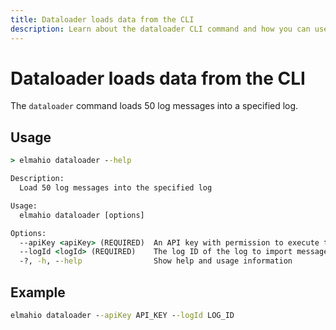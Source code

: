 ```yaml
---
title: Dataloader loads data from the CLI
description: Learn about the dataloader CLI command and how you can use it to load log messages to elmah.io. Fill a log with test data to try out elmah.io.
---
```


# Dataloader loads data from the CLI

The `dataloader` command loads 50 log messages into a specified log.

## Usage

```cmd
> elmahio dataloader --help

Description:
  Load 50 log messages into the specified log

Usage:
  elmahio dataloader [options]

Options:
  --apiKey <apiKey> (REQUIRED)  An API key with permission to execute the command
  --logId <logId> (REQUIRED)    The log ID of the log to import messages into
  -?, -h, --help                Show help and usage information
```

## Example

```cmd
elmahio dataloader --apiKey API_KEY --logId LOG_ID
```